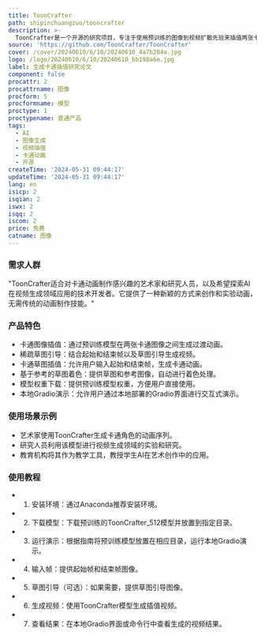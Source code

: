 ```yaml
---
title: ToonCrafter
path: shipinchuangzuo/tooncrafter
description: >-
  ToonCrafter是一个开源的研究项目，专注于使用预训练的图像到视频扩散先验来插值两张卡通图像。该项目旨在积极影响AI驱动的视频生成领域，为用户提供创造视频的自由，但要求用户遵守当地法律并负责任地使用。
source: 'https://github.com/ToonCrafter/ToonCrafter'
cover: /cover/20240610/6/10/20240610_4a7b284a.jpg
logo: /logo/20240610/6/10/20240610_bb198a6e.jpg
label: 生成卡通插值研究论文
component: false
procattr: 2
procattrname: 图像
procform: 5
procformname: 模型
proctype: 1
proctypename: 普通产品
tags:
  - AI
  - 图像生成
  - 视频插值
  - 卡通动画
  - 开源
createTime: '2024-05-31 09:44:17'
updateTime: '2024-05-31 09:44:17'
lang: en
isicp: 2
isqian: 2
iswx: 2
isqq: 2
iscom: 2
price: 免费
catname: 图像
---
```




### 需求人群
"ToonCrafter适合对卡通动画制作感兴趣的艺术家和研究人员，以及希望探索AI在视频生成领域应用的技术开发者。它提供了一种新颖的方式来创作和实验动画，无需传统的动画制作技能。"

### 产品特色
* 卡通图像插值：通过预训练模型在两张卡通图像之间生成过渡动画。
* 稀疏草图引导：结合起始和结束帧以及草图引导生成视频。
* 卡通草图插值：允许用户输入起始和结束帧，生成卡通动画。
* 基于参考的草图着色：提供草图和参考图像，自动进行着色处理。
* 模型权重下载：提供预训练模型权重，方便用户直接使用。
* 本地Gradio演示：允许用户通过本地部署的Gradio界面进行交互式演示。

### 使用场景示例
* 艺术家使用ToonCrafter生成卡通角色的动画序列。
* 研究人员利用该模型进行视频生成领域的实验和研究。
* 教育机构将其作为教学工具，教授学生AI在艺术创作中的应用。

### 使用教程
* 1. 安装环境：通过Anaconda推荐安装环境。
* 2. 下载模型：下载预训练的ToonCrafter_512模型并放置到指定目录。
* 3. 运行演示：根据指南将预训练模型放置在相应目录，运行本地Gradio演示。
* 4. 输入帧：提供起始帧和结束帧图像。
* 5. 草图引导（可选）：如果需要，提供草图引导图像。
* 6. 生成视频：使用ToonCrafter模型生成插值视频。
* 7. 查看结果：在本地Gradio界面或命令行中查看生成的视频结果。

  
